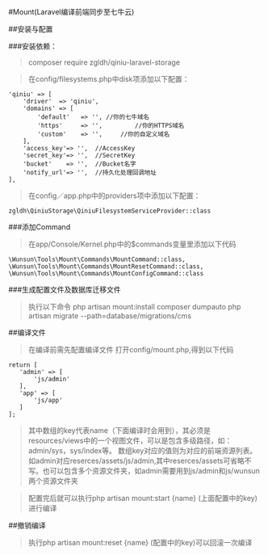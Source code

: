 #Mount(Laravel编译前端同步至七牛云)

##安装与配置

###安装依赖：
>  composer require zgldh/qiniu-laravel-storage

>  在config/filesystems.php中disk项添加以下配置：
    
    'qiniu' => [
        'driver'  => 'qiniu',
        'domains' => [
            'default'   => '', //你的七牛域名
            'https'     => '',         //你的HTTPS域名
            'custom'    => '',     //你的自定义域名
        ],
        'access_key'=> '',  //AccessKey
        'secret_key'=> '',  //SecretKey
        'bucket'    => '',  //Bucket名字
        'notify_url'=> '',  //持久化处理回调地址
    ],

>  在config／app.php中的providers项中添加以下配置：

    zgldh\QiniuStorage\QiniuFilesystemServiceProvider::class
    
    
###添加Command

>  在app/Console/Kernel.php中的$commands变量里添加以下代码


    \Wunsun\Tools\Mount\Commands\MountCommand::class,
    \Wunsun\Tools\Mount\Commands\MountResetCommand::class,
    \Wunsun\Tools\Mount\Commands\MountConfigCommand::class
    
###生成配置文件及数据库迁移文件

>  执行以下命令
>  php artisan mount:install 
>  composer dumpauto
>  php artisan migrate --path=database/migrations/cms


##编译文件

>  在编译前需先配置编译文件
>  打开config/mount.php,得到以下代码

    return [
       'admin' => [
           'js/admin'
       ],
       'app' => [
           'js/app'
       ]
    ];

>其中数组的key代表name（下面编译时会用到），其必须是resources/views中的一个视图文件，可以是包含多级路径，如：admin/sys，sys/index等。
>数组key对应的值则为对应的前端资源列表。如admin对应reserces/assets/js/admin,其中reserces/assets可省略不写。也可以包含多个资源文件夹，如admin需要用到js/admin和js/wunsun两个资源文件夹

>配置完后就可以执行php artisan mount:start {name} (上面配置中的key)进行编译

##撤销编译

>执行php artisan mount:reset {name} (配置中的key)可以回滚一次编译
